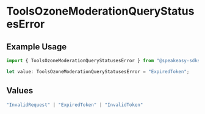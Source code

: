 # ToolsOzoneModerationQueryStatusesError

## Example Usage

```typescript
import { ToolsOzoneModerationQueryStatusesError } from "@speakeasy-sdks/bluesky/models/errors";

let value: ToolsOzoneModerationQueryStatusesError = "ExpiredToken";
```

## Values

```typescript
"InvalidRequest" | "ExpiredToken" | "InvalidToken"
```
